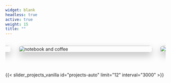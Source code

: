 ```yaml
---
widget: blank
headless: true
active: true
weight: 15
title: ""
---
```


<div class="kgd-slider">
  <img src="https://images.unsplash.com/photo-1620662731530-c2b9d06b0fef?w=1200&q=80" alt="modern workspace">
  <img src="https://images.unsplash.com/photo-1618220408826-d1d0f8a7a4ab?w=1200&q=80" alt="notebook and coffee">
  <img src="https://images.unsplash.com/photo-1603791452906-b11dcf86a6a0?w=1200&q=80" alt="plants and desk lamp">
</div>

<style>
.kgd-slider {
  display: flex;
  justify-content: center;
  align-items: flex-start;
  flex-wrap: nowrap;
  gap: 1.5rem;
  padding: 1rem 0 3rem 0;
  overflow-x: auto;
  scroll-snap-type: x mandatory;
  scroll-behavior: smooth;
}


.kgd-slider img {
  width: 100%;
  max-width: 420px;
  height: auto;
  border-radius: 14px;
  flex-shrink: 0;
  scroll-snap-align: center;
  box-shadow: 0 10px 22px rgba(0, 0, 0, 0.25);
  transition: transform 0.25s ease, box-shadow 0.25s ease;
}


.kgd-slider img:hover {
  transform: scale(1.03);
  box-shadow: 0 12px 28px rgba(0, 0, 0, 0.3);
}


.dark .kgd-slider img {
  box-shadow: 0 8px 18px rgba(255, 255, 255, 0.08);
}
</style>


{{< slider_projects_vanilla id="projects-auto" limit="12" interval="3000" >}}
